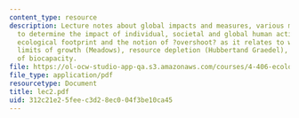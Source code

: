 ```yaml
---
content_type: resource
description: Lecture notes about global impacts and measures, various measures used
  to determine the impact of individual, societal and global human activities, the
  ecological footprint and the notion of ?overshoot? as it relates to work in the
  limits of growth (Meadows), resource depletion (Hubbertand Graedel), and degradation
  of biocapacity.
file: https://ol-ocw-studio-app-qa.s3.amazonaws.com/courses/4-406-ecologies-of-construction-spring-2007/312c21e25feec3d28ec004f3be10ca45_lec2.pdf
file_type: application/pdf
resourcetype: Document
title: lec2.pdf
uid: 312c21e2-5fee-c3d2-8ec0-04f3be10ca45
---
```

